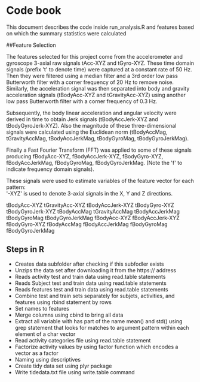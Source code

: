 # Code book

This document describes the code inside run_analysis.R and features based on which the summary statistics were calculated

##Feature Selection 

The features selected for this project come from the accelerometer and gyroscope 3-axial raw signals tAcc-XYZ and tGyro-XYZ. These time domain signals (prefix 't' to denote time) were captured at a constant rate of 50 Hz. Then they were filtered using a median filter and a 3rd order low pass Butterworth filter with a corner frequency of 20 Hz to remove noise. Similarly, the acceleration signal was then separated into body and gravity acceleration signals (tBodyAcc-XYZ and tGravityAcc-XYZ) using another low pass Butterworth filter with a corner frequency of 0.3 Hz. 

Subsequently, the body linear acceleration and angular velocity were derived in time to obtain Jerk signals (tBodyAccJerk-XYZ and tBodyGyroJerk-XYZ). Also the magnitude of these three-dimensional signals were calculated using the Euclidean norm (tBodyAccMag, tGravityAccMag, tBodyAccJerkMag, tBodyGyroMag, tBodyGyroJerkMag). 

Finally a Fast Fourier Transform (FFT) was applied to some of these signals producing fBodyAcc-XYZ, fBodyAccJerk-XYZ, fBodyGyro-XYZ, fBodyAccJerkMag, fBodyGyroMag, fBodyGyroJerkMag. (Note the 'f' to indicate frequency domain signals). 

These signals were used to estimate variables of the feature vector for each pattern:  
'-XYZ' is used to denote 3-axial signals in the X, Y and Z directions.

tBodyAcc-XYZ
tGravityAcc-XYZ
tBodyAccJerk-XYZ
tBodyGyro-XYZ
tBodyGyroJerk-XYZ
tBodyAccMag
tGravityAccMag
tBodyAccJerkMag
tBodyGyroMag
tBodyGyroJerkMag
fBodyAcc-XYZ
fBodyAccJerk-XYZ
fBodyGyro-XYZ
fBodyAccMag
fBodyAccJerkMag
fBodyGyroMag
fBodyGyroJerkMag

## Steps in R

* Creates data subfolder after checking if this subfodler exists
* Unzips the data set after downloading it from the https://  address
* Reads activity test and train data using read.table statements
* Reads Subject test and train data using read.table statements
* Reads features test and train data using read.table statements
* Combine test and train sets separately for subjets, activities, and features using rbind statement by rows
* Set names to features 
* Merge columns using cbind to bring all data
* Extract all variable with has part of the name mean() and std() using grep statement that looks
 for matches to argument pattern within each element of a char vector
* Read activity categories file using read.table statement
* Factorize activity values by using factor function which encodes a vector as a factor
* Naming using descriptives
* Create tidy data set using plyr package
* Write tidedata.txt file using write.table command
